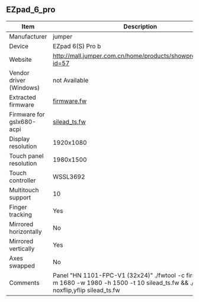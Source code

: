 EZpad_6_pro
---------------------------------------------

| Item                      | Description |
|---------------------------|-------------|
| Manufacturer              | jumper |
| Device                    | EZpad 6(S) Pro b|
| Website                   | http://mall.jumper.com.cn/home/products/showproducts.html?id=57 |
| Vendor driver (Windows)   | not Available |
| Extracted firmware        | [firmware.fw](firmware.fw) |
| Firmware for gslx680-acpi | [silead_ts.fw](silead_ts.fw) |
| Display resolution        | 1920x1080 |
| Touch panel resolution    | 1980x1500 |
| Touch controller          | WSSL3692 |
| Multitouch support        | 10 |
| Finger tracking           | Yes |
| Mirrored horizontally     | No |
| Mirrored vertically       | Yes |
| Axes swapped              | No |
| Comments                  | Panel "HN 1101-FPC-V1 (32x24)" ./fwtool -c firmware.fw -m 1680 -w 1980 -h 1500 -t 10 silead_ts.fw && ./fwtool -s -f noxflip,yflip silead_ts.fw|

